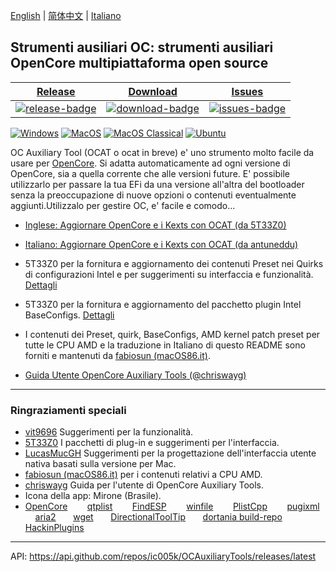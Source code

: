[English](https://github.com/ic005k/QtOpenCoreConfig/blob/master/READMe.md) | [简体中文](https://github.com/ic005k/QtOpenCoreConfig/blob/master/READMe-cn.md) | [Italiano](https://github.com/ic005k/QtOpenCoreConfig/blob/master/READMe-it.md)
## Strumenti ausiliari OC: strumenti ausiliari OpenCore multipiattaforma open source


| [Release][release-link]|[Download][download-link]|[Issues][issues-link]|
|-----------------|-----------------|-----------------|
|[![release-badge](https://img.shields.io/github/release/ic005k/QtOpenCoreConfig.svg?style=flat-square "Release status")](https://github.com/ic005k/QtOpenCoreConfig/releases "Release status") | [![download-badge](https://img.shields.io/github/downloads/ic005k/QtOpenCoreConfig/total.svg?style=flat-square "Download status")](https://github.com/ic005k/QtOpenCoreConfig/releases/latest "Download status")|[![issues-badge](https://img.shields.io/badge/github-issues-red.svg?maxAge=60 "Issues")](https://github.com/ic005k/QtOpenCoreConfig/issues "Issues")|

[![Windows](https://github.com/ic005k/QtOpenCoreConfig/actions/workflows/windows.yml/badge.svg)](https://github.com/ic005k/QtOpenCoreConfig/actions/workflows/windows.yml)      [![MacOS](https://github.com/ic005k/QtOpenCoreConfig/actions/workflows/macos.yml/badge.svg)](https://github.com/ic005k/QtOpenCoreConfig/actions/workflows/macos.yml)       [![MacOS Classical](https://github.com/ic005k/QtOpenCoreConfig/actions/workflows/macos1012.yml/badge.svg)](https://github.com/ic005k/QtOpenCoreConfig/actions/workflows/macos1012.yml)  [![Ubuntu](https://github.com/ic005k/QtOpenCoreConfig/actions/workflows/ubuntu.yml/badge.svg)](https://github.com/ic005k/QtOpenCoreConfig/actions/workflows/ubuntu.yml)    

[download-link]: https://github.com/ic005k/QtOpenCoreConfig/releases/latest "Download status"
[download-badge]: https://img.shields.io/github/downloads/ic005k/QtOpenCoreConfig/total.svg?style=flat-square "Download status"

[release-link]: https://github.com/ic005k/QtOpenCoreConfig/releases "Release status"
[release-badge]: https://img.shields.io/github/release/ic005k/QtOpenCoreConfig.svg?style=flat-square "Release status"

[issues-link]: https://github.com/ic005k/QtOpenCoreConfig/issues "Issues"
[issues-badge]: https://img.shields.io/badge/github-issues-red.svg?maxAge=60 "Issues"

[discourse-link]: https://www.insanelymac.com/forum/topic/344752-open-source-cross-platform-opencore-auxiliary-tools/
[discourse-link]: https://www.macos86.it/topic/5316-ocat-discussione-e-approfondimenti/



OC Auxiliary Tool (OCAT o ocat in breve) e' uno strumento molto facile da usare per [OpenCore](https://github.com/acidanthera/OpenCorePkg). Si adatta automaticamente ad ogni versione di OpenCore, sia a quella corrente che alle versioni future. E' possibile utilizzarlo per passare la tua EFi da una versione all'altra del bootloader senza la preoccupazione di nuove opzioni o contenuti eventualmente aggiunti.Utilizzalo per gestire OC, e' facile e comodo...

* [Inglese: Aggiornare OpenCore e i Kexts con OCAT (da 5T33Z0)](https://github.com/5T33Z0/OC-Little-Translated/blob/main/D_Updating_OpenCore/README.md)

* [Italiano: Aggiornare OpenCore e i Kexts con OCAT (da antuneddu)](https://www.macos86.it/topic/5238-aggiornare%C2%A0-opencore-e-kexts-con-ocat/)

* 5T33Z0 per la fornitura e aggiornamento dei contenuti Preset nei Quirks di configurazioni Intel e per suggerimenti su interfaccia e funzionalità.  [Dettagli](https://github.com/5T33Z0/OC-Little-Translated/tree/main/F_Desktop_EFIs/preset)

* 5T33Z0 per la fornitura e aggiornamento del pacchetto plugin Intel BaseConfigs. [Dettagli](https://github.com/5T33Z0/OC-Little-Translated/tree/main/F_Desktop_EFIs)

* I contenuti dei Preset, quirk, BaseConfigs, AMD kernel patch preset per tutte le CPU AMD e la traduzione in Italiano di questo README sono forniti e mantenuti da [fabiosun (macOS86.it)](https://github.com/macos86/QtOpenCoreConfig).
* [Guida Utente OpenCore Auxiliary Tools (@chriswayg)](https://chriswayg.gitbook.io/opencore-visual-beginners-guide/oc_auxiliary_tools)

---

### Ringraziamenti speciali
* [vit9696](https://github.com/vit9696) Suggerimenti per la funzionalità.
* [5T33Z0](https://github.com/5T33Z0) I pacchetti di plug-in e suggerimenti per l'interfaccia.
* [LucasMucGH](https://github.com/LucasMucGH) Suggerimenti per la progettazione dell'interfaccia utente nativa basati sulla versione per Mac.
* [fabiosun (macOS86.it)](https://github.com/macos86/QtOpenCoreConfig) per i contenuti relativi a CPU AMD.
* [chriswayg](https://github.com/chriswayg) Guida per l'utente di OpenCore Auxiliary Tools.
* Icona della app: Mirone (Brasile).
* [OpenCore](https://github.com/acidanthera/OpenCorePkg)&nbsp; &nbsp; &nbsp; &nbsp;
[qtplist](https://github.com/reillywatson/qtplist)&nbsp; &nbsp; &nbsp; &nbsp;
[FindESP](https://github.com/bluer007/FindESP)&nbsp; &nbsp; &nbsp; &nbsp;
[winfile](https://github.com/microsoft/winfile)&nbsp; &nbsp; &nbsp; &nbsp;
[PlistCpp](https://github.com/animetrics/PlistCpp)&nbsp; &nbsp; &nbsp; &nbsp;
[pugixml](https://github.com/zeux/pugixml)&nbsp;&nbsp; &nbsp; &nbsp;
[aria2](https://github.com/aria2/aria2)&nbsp; &nbsp; &nbsp;&nbsp;
[wget](http://wget.addictivecode.org/)&nbsp; &nbsp; &nbsp;&nbsp;
[DirectionalToolTip](https://github.com/scondratev/DirectionalToolTip)&nbsp; &nbsp; &nbsp;&nbsp;
[dortania build-repo](https://github.com/dortania/build-repo)&nbsp; &nbsp; &nbsp;&nbsp;
[HackinPlugins](https://github.com/bugprogrammer/HackinPlugins)&nbsp; &nbsp; &nbsp;&nbsp;

---

API: https://api.github.com/repos/ic005k/OCAuxiliaryTools/releases/latest
